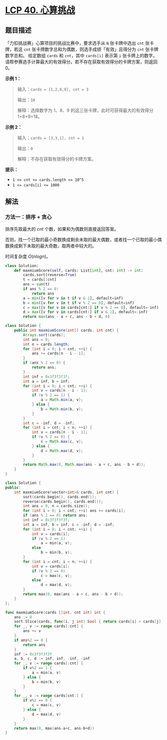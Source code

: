 # [LCP 40. 心算挑战](https://leetcode.cn/problems/uOAnQW)

## 题目描述

<!-- 这里写题目描述 -->

「力扣挑战赛」心算项目的挑战比赛中，要求选手从 `N` 张卡牌中选出 `cnt` 张卡牌，若这 `cnt` 张卡牌数字总和为偶数，则选手成绩「有效」且得分为 `cnt` 张卡牌数字总和。
给定数组 `cards` 和 `cnt`，其中 `cards[i]` 表示第 `i` 张卡牌上的数字。 请帮参赛选手计算最大的有效得分。若不存在获取有效得分的卡牌方案，则返回 0。

**示例 1：**

> 输入：`cards = [1,2,8,9], cnt = 3`
>
> 输出：`18`
>
> 解释：选择数字为 1、8、9 的这三张卡牌，此时可获得最大的有效得分 1+8+9=18。

**示例 2：**

> 输入：`cards = [3,3,1], cnt = 1`
>
> 输出：`0`
>
> 解释：不存在获取有效得分的卡牌方案。

**提示：**

-   `1 <= cnt <= cards.length <= 10^5`
-   `1 <= cards[i] <= 1000`

## 解法

### 方法一：排序 + 贪心

排序先取最大的 $cnt$ 个数，如果和为偶数则直接返回答案。

否则，找一个已取的最小奇数换成剩余未取的最大偶数，或者找一个已取的最小偶数换成剩下未取的最大奇数，取两者中较大的。

时间复杂度 $O(nlogn)$。

<!-- tabs:start -->

```python
class Solution:
    def maxmiumScore(self, cards: List[int], cnt: int) -> int:
        cards.sort(reverse=True)
        t = cards[:cnt]
        ans = sum(t)
        if ans % 2 == 0:
            return ans
        a = min([v for v in t if v & 1], default=inf)
        b = min([v for v in t if v % 2 == 0], default=inf)
        c = max([v for v in cards[cnt:] if v % 2 == 0], default=-inf)
        d = max([v for v in cards[cnt:] if v & 1], default=-inf)
        return max(ans - a + c, ans - b + d, 0)
```

```java
class Solution {
    public int maxmiumScore(int[] cards, int cnt) {
        Arrays.sort(cards);
        int ans = 0;
        int n = cards.length;
        for (int i = 0; i < cnt; ++i) {
            ans += cards[n - i - 1];
        }
        if (ans % 2 == 0) {
            return ans;
        }
        int inf = 0x3f3f3f3f;
        int a = inf, b = inf;
        for (int i = 0; i < cnt; ++i) {
            int v = cards[n - i - 1];
            if (v % 2 == 1) {
                a = Math.min(a, v);
            } else {
                b = Math.min(b, v);
            }
        }
        int c = -inf, d = -inf;
        for (int i = cnt; i < n; ++i) {
            int v = cards[n - i - 1];
            if (v % 2 == 0) {
                c = Math.max(c, v);
            } else {
                d = Math.max(d, v);
            }
        }
        return Math.max(0, Math.max(ans - a + c, ans - b + d));
    }
}
```

```cpp
class Solution {
public:
    int maxmiumScore(vector<int>& cards, int cnt) {
        sort(cards.begin(), cards.end());
        reverse(cards.begin(), cards.end());
        int ans = 0, n = cards.size();
        for (int i = 0; i < cnt; ++i) ans += cards[i];
        if (ans % 2 == 0) return ans;
        int inf = 0x3f3f3f3f;
        int a = inf, b = inf, c = -inf, d = -inf;
        for (int i = 0; i < cnt; ++i) {
            int v = cards[i];
            if (v % 2 == 1)
                a = min(a, v);
            else
                b = min(b, v);
        }
        for (int i = cnt; i < n; ++i) {
            int v = cards[i];
            if (v % 2 == 0)
                c = max(c, v);
            else
                d = max(d, v);
        }
        return max(0, max(ans - a + c, ans - b + d));
    }
};
```

```go
func maxmiumScore(cards []int, cnt int) int {
	ans := 0
	sort.Slice(cards, func(i, j int) bool { return cards[i] > cards[j] })
	for _, v := range cards[:cnt] {
		ans += v
	}
	if ans%2 == 0 {
		return ans
	}
	inf := 0x3f3f3f3f
	a, b, c, d := inf, inf, -inf, -inf
	for _, v := range cards[:cnt] {
		if v%2 == 1 {
			a = min(a, v)
		} else {
			b = min(b, v)
		}
	}
	for _, v := range cards[cnt:] {
		if v%2 == 0 {
			c = max(c, v)
		} else {
			d = max(d, v)
		}
	}
	return max(0, max(ans-a+c, ans-b+d))
}
```

<!-- tabs:end -->

<!-- end -->
